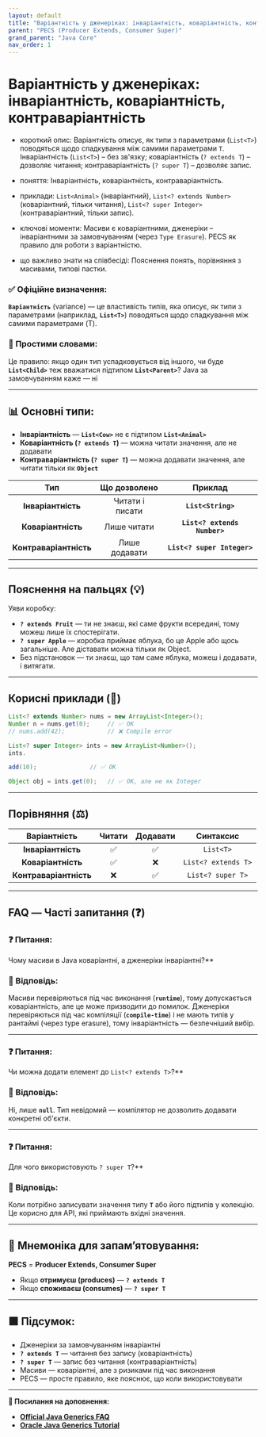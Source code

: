 ```yaml
---
layout: default
title: "Варіантність у дженеріках: інваріантність, коваріантність, контраваріантність"
parent: "PECS (Producer Extends, Consumer Super)"
grand_parent: "Java Core"
nav_order: 1
---
```


# Варіантність у дженеріках: інваріантність, коваріантність, контраваріантність

* короткий опис: Варіантність описує, як типи з параметрами (`List<T>`) поводяться щодо спадкування між самими параметрами `T`. Інваріантність (`List<T>`) – без зв'язку; коваріантність (`? extends T`) – дозволяє читання; контраваріантність (`? super T`) – дозволяє запис.

* поняття: Інваріантність, коваріантність, контраваріантність.

* приклади: `List<Animal>` (інваріантний), `List<? extends Number>` (коваріантний, тільки читання), `List<? super Integer>` (контраваріантний, тільки запис).

* ключові моменти: Масиви є коваріантними, дженеріки – інваріантними за замовчуванням (через `Type Erasure`). PECS як правило для роботи з варіантністю.

* що важливо знати на співбесіді: Пояснення понять, порівняння з масивами, типові пастки.

### **✅ Офіційне визначення:**

**`Варіантність`** (variance) — це властивість типів, яка описує, як типи з параметрами (наприклад, **`List<T>`**) поводяться щодо спадкування між самими параметрами (T).

### **🧠 Простими словами:**

Це правило: якщо один тип успадковується від іншого, чи буде **`List<Child>`** теж вважатися підтипом **`List<Parent>`**? Java за замовчуванням каже — ні

---

## 📊 **Основні типи:**

* **Інваріантність** — **`List<Cow>`** не є підтипом **`List<Animal>`**
* **Коваріантність (`? extends T`)** — можна читати значення, але не додавати
* **Контраваріантність (`? super T`)** — можна додавати значення, але читати тільки як **`Object`**

|          Тип           |  Що дозволено   |           Приклад            |
|:----------------------:|:---------------:|:----------------------------:|
|   **Інваріантність**   | Читати і писати |      **`List<String>`**      |
|   **Коваріантність**   |   Лише читати   | **`List<? extends Number>`** |
| **Контраваріантність** |  Лише додавати  | **`List<? super Integer>`**  |

---

## **Пояснення на пальцях (💡)**

Уяви коробку:

* **`? extends Fruit`** — ти не знаєш, які саме фрукти всередині, тому можеш лише їх спостерігати.
* **`? super Apple`** — коробка приймає яблука, бо це Apple або щось загальніше. Але діставати можна тільки як Object.
* Без підстановок — ти знаєш, що там саме яблука, можеш і додавати, і витягати.

---

## **Корисні приклади (🧪)**

```java
List<? extends Number> nums = new ArrayList<Integer>();
Number n = nums.get(0);     // ✅ OK
// nums.add(42);            // ❌ Compile error

List<? super Integer> ints = new ArrayList<Number>();
ints.

add(10);               // ✅ OK

Object obj = ints.get(0);   // ✅ OK, але не як Integer
```

---

## **Порівняння (⚖️)**

|      Варіантність      | Читати | Додавати |      Синтаксис      |
|:----------------------:|:------:|:--------:|:-------------------:|
|   **Інваріантність**   |   ✅    |    ✅     |      `List<T>`      |
|   **Коваріантність**   |   ✅    |    ❌     | `List<? extends T>` |
| **Контраваріантність** |   ❌    |    ✅     |  `List<? super T>`  |

---

## **FAQ — Часті запитання (❓)**

### **❓ Питання:**

 Чому масиви в Java коваріантні, а дженеріки інваріантні?**

### **💬 Відповідь:**

Масиви перевіряються під час виконання (**`runtime`**), тому допускається коваріантність, але це може призводити до
помилок. Дженеріки перевіряються під час компіляції (**`compile-time`**) і не мають типів у рантаймі (через type
erasure), тому інваріантність — безпечніший вибір.

---

### **❓ Питання:**

 Чи можна додати елемент до `List<? extends T>`?**

### **💬 Відповідь:**

Ні, лише **`null`**. Тип невідомий — компілятор не дозволить додавати конкретні об'єкти.

---

### **❓ Питання:**

 Для чого використовують `? super T`?**

### **💬 Відповідь:**

Коли потрібно записувати значення типу **`T`** або його підтипів у колекцію. Це корисно для API, які приймають вхідні
значення.

---

## **🧠 Мнемоніка для запам’ятовування:**

**PECS** \= **Producer Extends, Consumer Super**

* Якщо **отримуєш (produces)** — **`? extends T`**
* Якщо **споживаєш (consumes)** — **`? super T`**

---

## **🟩 Підсумок:**

* Дженеріки за замовчуванням інваріантні
* **`? extends T`** — читання без запису (коваріантність)
* **`? super T`** — запис без читання (контраваріантність)
* Масиви — коваріантні, але з ризиками під час виконання
* PECS — просте правило, яке пояснює, що коли використовувати

---

**🔗 Посилання на доповнення:**

* [**Official Java Generics FAQ**](https://docs.oracle.com/javase/tutorial/java/generics/faq.html)
* [**Oracle Java Generics Tutorial**](https://docs.oracle.com/javase/tutorial/java/generics/index.html)
